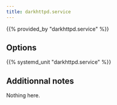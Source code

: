 ```yaml
---
title: darkhttpd.service
---
```


{{% provided_by "darkhttpd.service" %}}

## Options

{{% systemd_unit "darkhttpd.service" %}}

## Additionnal notes

Nothing here.